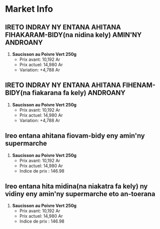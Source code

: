 # Market Info

## IRETO INDRAY NY ENTANA AHITANA FIHAKARAM-BIDY(na nidina kely) AMIN'NY ANDROANY

1. **Saucisson au Poivre Vert 250g**
   - Prix avant: 10,192 Ar
   - Prix actuel: 14,980 Ar
   - Variation: +4,788 Ar

## IRETO INDRAY NY ENTANA AHITANA FIHENAM-BIDY(na fiakarana fa kely) ANDROANY

1. **Saucisson au Poivre Vert 250g**
   - Prix avant: 10,192 Ar
   - Prix actuel: 14,980 Ar
   - Variation: +4,788 Ar

## Ireo entana ahitana fiovam-bidy eny amin'ny supermarche

1. **Saucisson au Poivre Vert 250g**
   - Prix avant: 10,192 Ar
   - Prix actuel: 14,980 Ar
   - Indice de prix : 146.98

## Ireo entana hita midina(na niakatra fa kely) ny vidiny eny amin'ny supermarche eto an-toerana

1. **Saucisson au Poivre Vert 250g**
   - Prix avant: 10,192 Ar
   - Prix actuel: 14,980 Ar
   - Indice de prix : 146.98

